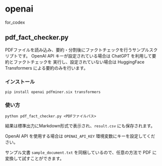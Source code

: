 # openai
for_codex

## pdf_fact_checker.py
PDFファイルを読み込み、要約・分割後にファクトチェックを行うサンプルスクリプトです。
OpenAI API キーが設定されている場合は ChatGPT を利用して要約とファクトチェックを
実行し、設定されていない場合は HuggingFace Transformers による要約のみを行います。

### インストール
```
pip install openai pdfminer.six transformers
```

### 使い方
```
python pdf_fact_checker.py <PDFファイルパス>
```
結果は標準出力にMarkdown形式で表示され、`result.csv` にも保存されます。

OpenAI API を使用する場合は `OPENAI_API_KEY` 環境変数にキーを設定してください。

サンプル文書 `sample_document.txt` を同梱しているので、任意の方法で PDF に変換して試すことができます。
